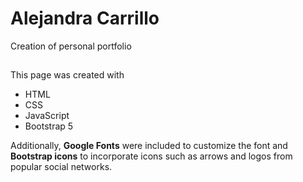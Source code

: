 # Alejandra Carrillo

Creation of personal portfolio

## 
This page was created with

* HTML
* CSS
* JavaScript 
* Bootstrap 5

Additionally, **Google Fonts** were included to customize the font and **Bootstrap icons** to incorporate icons such as arrows and logos from popular social networks.
